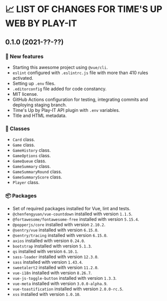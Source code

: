 # 📈 LIST OF CHANGES FOR TIME'S UP WEB BY PLAY-IT

## 0.1.0 (2021-??-??)

### 🚀 New features

* Starting this awesome project using `@vue/cli`.
* `eslint` configured with `.eslintrc.js` file with more than 410 rules activated.
* Setting up `.env` files.
* `.editorconfig` file added for code constancy.
* MIT license.
* GitHub Actions configuration for testing, integrating commits and deploying staging branch.
* Time's Up by Play-IT API plugin with `.env` variables.
* Title and HTML metadata.

### 🚗 Classes

* `Card` class.
* `Game` class.
* `GameHistory` class.
* `GameOptions` class.
* `GameQueue` class.
* `GameSummary` class.
* `GameSummaryRound` class.
* `GameSummaryScore` class.
* `Player` class.

### 📦 Packages

* Set of required packages installed for Vue, lint and tests.
* `@chenfengyuan/vue-countdown` installed with version `1.1.5`.
* `@fortawesome/fontawesome-free` installed with version `5.15.4`.
* `@popperjs/core` installed with version `2.10.2`.
* `@sentry/vue` installed with version `6.15.0`.
* `@sentry/tracing` installed with version `6.15.0`.
* `axios` installed with version `0.24.0`.
* `bootstrap` installed with version `5.1.3`.
* `qs` installed with version `6.10.1`.
* `sass-loader` installed with version `12.3.0`.
* `sass` installed with version `1.43.4`.
* `sweetalert2` installed with version `11.2.0`.
* `vue-i18n` installed with version `8.26.7`.
* `vue-js-toggle-button` installed with version `1.3.3`.
* `vue-meta` installed with version `3.0.0-alpha.9`.
* `vue-toastification` installed with version `2.0.0-rc.5`.
* `xss` installed with version `1.0.10`.